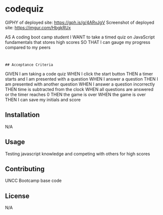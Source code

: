 # codequiz
GIPHY of deployed site: https://gph.is/g/4ARvJgV
Screenshot of deployed site: https://imgur.com/HbgkRUx

AS A coding boot camp student
I WANT to take a timed quiz on JavaScript fundamentals that stores high scores
SO THAT I can gauge my progress compared to my peers
```


## Acceptance Criteria

```
GIVEN I am taking a code quiz
WHEN I click the start button
THEN a timer starts and I am presented with a question
WHEN I answer a question
THEN I am presented with another question
WHEN I answer a question incorrectly
THEN time is subtracted from the clock
WHEN all questions are answered or the timer reaches 0
THEN the game is over
WHEN the game is over
THEN I can save my initials and score


## Installation

N/A

## Usage

Testing javascript knowledge and competing with others for high scores

## Contributing
UNCC Bootcamp base code

## License
N/A